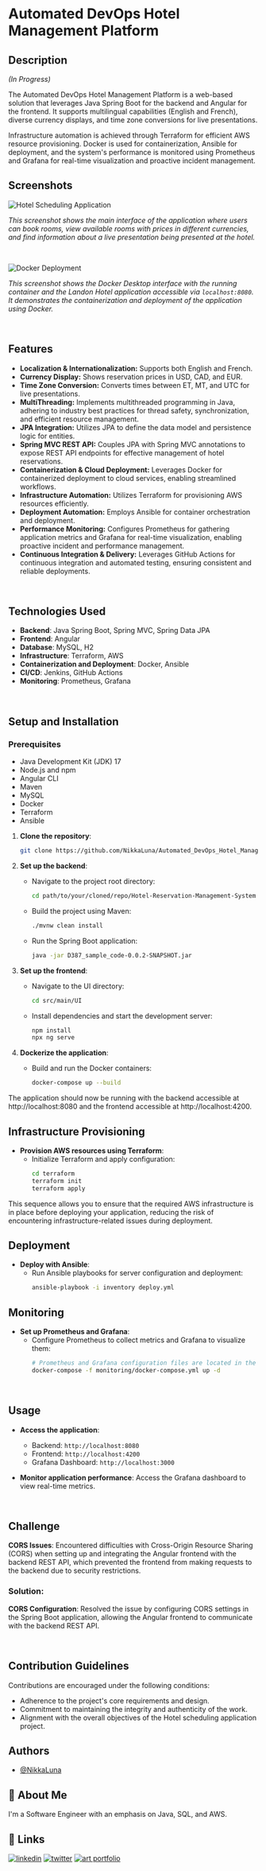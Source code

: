 # Automated DevOps Hotel Management Platform

## Description

*(In Progress)*

The Automated DevOps Hotel Management Platform is a web-based solution that leverages Java Spring Boot for the backend and Angular for the frontend. It supports multilingual capabilities (English and French), diverse currency displays, and time zone conversions for live presentations.

Infrastructure automation is achieved through Terraform for efficient AWS resource provisioning. Docker is used for containerization, Ansible for deployment, and the system's performance is monitored using Prometheus and Grafana for real-time visualization and proactive incident management.

## Screenshots

![Hotel Scheduling Application](https://github.com/NikkaLuna/Automated_DevOps_Hotel_Management_Platform/blob/main/Hotel%20Scheduling%20Application.png)

*This screenshot shows the main interface of the application where users can book rooms, view available rooms with prices in different currencies, and find information about a live presentation being presented at the hotel.*

<br>

![Docker Deployment](https://github.com/NikkaLuna/Automated_DevOps_Hotel_Management_Platform/blob/main/Docker%20Deployment.png)

*This screenshot shows the Docker Desktop interface with the running container and the Landon Hotel application accessible via `localhost:8080`. It demonstrates the containerization and deployment of the application using Docker.*

<br>


## Features

- **Localization & Internationalization:** Supports both English and French.
- **Currency Display:** Shows reservation prices in USD, CAD, and EUR.
- **Time Zone Conversion:** Converts times between ET, MT, and UTC for live presentations.
- **MultiThreading:** Implements multithreaded programming in Java, adhering to industry best practices for thread safety, synchronization, and efficient resource management.
- **JPA Integration:** Utilizes JPA to define the data model and persistence logic for entities.
- **Spring MVC REST API:** Couples JPA with Spring MVC annotations to expose REST API endpoints for effective management of hotel reservations.
- **Containerization & Cloud Deployment:** Leverages Docker for containerized deployment to cloud services, enabling streamlined workflows.
- **Infrastructure Automation:** Utilizes Terraform for provisioning AWS resources efficiently.
- **Deployment Automation:** Employs Ansible for container orchestration and deployment.
- **Performance Monitoring:** Configures Prometheus for gathering application metrics and Grafana for real-time visualization, enabling proactive incident and performance management.
- **Continuous Integration & Delivery:** Leverages GitHub Actions for continuous integration and automated testing, ensuring consistent and reliable deployments.

<br>

## Technologies Used
- **Backend**: Java Spring Boot, Spring MVC, Spring Data JPA
- **Frontend**: Angular
- **Database**: MySQL, H2
- **Infrastructure**: Terraform, AWS
- **Containerization and Deployment**: Docker, Ansible
- **CI/CD**: Jenkins, GitHub Actions
- **Monitoring**: Prometheus, Grafana

<br>

## Setup and Installation

### Prerequisites

- Java Development Kit (JDK) 17
- Node.js and npm
- Angular CLI
- Maven
- MySQL
- Docker
- Terraform
- Ansible


1. **Clone the repository**:
    ```bash
    git clone https://github.com/NikkaLuna/Automated_DevOps_Hotel_Management_Platform.git
    ```

2. **Set up the backend**:
    - Navigate to the project root directory:
      ```bash
      cd path/to/your/cloned/repo/Hotel-Reservation-Management-System
      ```
    - Build the project using Maven:
      ```bash
      ./mvnw clean install
      ```
    - Run the Spring Boot application:
      ```bash
      java -jar D387_sample_code-0.0.2-SNAPSHOT.jar
      ```

3. **Set up the frontend**:
    - Navigate to the UI directory:
      ```bash
      cd src/main/UI
      ```
    - Install dependencies and start the development server:
      ```bash
      npm install
      npx ng serve
      ```


4. **Dockerize the application**:
    - Build and run the Docker containers:
      ```bash
      docker-compose up --build
      ```

The application should now be running with the backend accessible at http://localhost:8080 and the frontend accessible at http://localhost:4200.

## Infrastructure Provisioning

- **Provision AWS resources using Terraform**:
  - Initialize Terraform and apply configuration:
    ```bash
    cd terraform
    terraform init
    terraform apply
    ```

This sequence allows you to ensure that the required AWS infrastructure is in place before deploying your application, reducing the risk of encountering infrastructure-related issues during deployment.

## Deployment

- **Deploy with Ansible**:
  - Run Ansible playbooks for server configuration and deployment:
    ```bash
    ansible-playbook -i inventory deploy.yml
    ```

## Monitoring

- **Set up Prometheus and Grafana**:
  - Configure Prometheus to collect metrics and Grafana to visualize them:
    ```bash
    # Prometheus and Grafana configuration files are located in the monitoring directory
    docker-compose -f monitoring/docker-compose.yml up -d
    ```
<br>

## Usage

- **Access the application**:
  - Backend: `http://localhost:8080`
  - Frontend: `http://localhost:4200`
  - Grafana Dashboard: `http://localhost:3000`

- **Monitor application performance**: Access the Grafana dashboard to view real-time metrics.
<br>

## Challenge
**CORS Issues**: Encountered difficulties with Cross-Origin Resource Sharing (CORS) when setting up and integrating the Angular frontend with the backend REST API, which prevented the frontend from making requests to the backend due to security restrictions.

### Solution:
**CORS Configuration**: Resolved the issue by configuring CORS settings in the Spring Boot application, allowing the Angular frontend to communicate with the backend REST API.

<br>

## Contribution Guidelines

Contributions are encouraged under the following conditions:

- Adherence to the project's core requirements and design.
- Commitment to maintaining the integrity and authenticity of the work.
- Alignment with the overall objectives of the Hotel scheduling application project.



## Authors

- [@NikkaLuna](https://github.com/NikkaLuna)


## 🚀 About Me
I'm a Software Engineer with an emphasis on Java, SQL, and AWS.  


## 🔗 Links
[![linkedin](https://img.shields.io/badge/linkedin-0A66C2?style=for-the-badge&logo=linkedin&logoColor=white)](https://www.linkedin.com/in/andrea-hayes-msml/)
[![twitter](https://img.shields.io/badge/twitter-1DA1F2?style=for-the-badge&logo=twitter&logoColor=white)](https://twitter.com/AHayes_Ninja_)
[![art portfolio](https://img.shields.io/badge/my_art-888?style=for-the-badge&logo=ko-fi&logoColor=white)](https://andreachristinehayes.wixsite.com/andreahayesart/)



